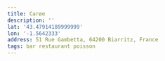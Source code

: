 ```yaml
---
title: Carøe
description: ''
lat: '43.47914189999999'
lon: '-1.5642333'
address: 51 Rue Gambetta, 64200 Biarritz, France
tags: bar restaurant poisson
---
```

